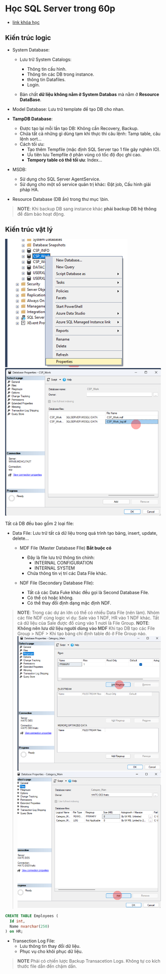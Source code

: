 # Học SQL Server trong 60p

- [link khóa học](https://www.youtube.com/watch?v=alqEF4I23nw&t=633s)

## Kiến trúc logic

- System Database:

  - Lưu trữ System Catalogs:

    - Thông tin cấu hình.
    - Thông tin các DB trong instance.
    - thông tin Datafiles.
    - Login.

  - Bản chất **dữ liệu không nằm ở System Databas** mà nằm ở **Resource DataBase**.
- Model Database: Lưu trữ template để tạo DB cho nhan.
- **TampDB Database**:

  - Được tạo lại mỗi lần tạo DB: Không cần Recovery, Backup.
  - Chứa tất cả những gì dùng tạm khi thực thi câu lệnh: Tamp table, câu lệnh sort...
  - Cách tối ưu:
    - Tạo thêm Tempfile (mặc định SQL Server tạo 1 file gây nghẽn IO).
    - Ưu tiên lưu Tempfile ở phân vùng có tốc độ đọc ghi cao.
    - **Tempory table có thể tối ưu**: Index...

- MSDB:
  - Sử dụng cho SQL Server AgentService.
  - Sử dụng cho một số service quản trị khác: Đặt job, Cấu hình giải pháp HA.
- Resource Database (DB ẩn) trong thư mục \bin.

>**NOTE**:  Khi backup DB sang instance khác **phải backup DB hệ thông** để đảm bảo hoạt động.

## Kiến trúc vật lý

![propertis](images/physical1.png)
![propertis File](images/physical2.png)

Tất cả DB đều bao gồm 2 loại file:

- Data File: Lưu trữ tất cả dữ liệu trong quá trình tạo bảng, insert, update, delete...
  - MDF File (Master Database FIle) **Bắt buộc có**
    - Đây là file lưu trữ thông tin chính:
      - INTERNAL CONFIGURATION
      - INTERNAL SYSTEM
    - Chứa thông tin vị trí các Data File khác.

  - NDF File (Secondary Database FIle):
    - Tất cả các Data Fuke khác đều gọi là Second Database File.
    - Có thể có hoặc không.
    - Có thể thay đổi định dạng mặc định NDF.

>**NOTE**: Trong các dự án lớn có thể có nhiều Data File (nên làm). Nhóm các file NDF cùng logic ví dụ: Sale vào 1 NDF, HR vào 1 NDF khác. Tất cả dữ liệu của Sale được đổ cùng vào 1 nươi là File Group.
>**NOTE**: **Không nên lưu dữ liệu người dùng vào MDF** Khi tạo DB tạo các File Group \>  NDF \> Khi tạo bảng chỉ định table đó ở FIle Group nào.
![Tạo file group](images/ndf1.png)
![Tạo data file](images/ndf2.png)

``` SQL
CREATE TABLE Employees (
  Id int,
  Name nvarchar(250)
) on HR;
```

- Transection Log File:
  - Lưu thông tin thay đổi dữ liệu.
  - Phục vụ cho khôi phục dữ liệu.

>**NOTE** Phải có chiến lược Backup Transacetion Logs. Không tự co kích thước file dẫn đến chậm dần.
